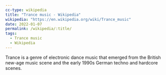 ```yaml
---
cc-type: wikipedia
title: "Trance music - Wikipedia"
wikipedia: "https://en.wikipedia.org/wiki/Trance_music"
date: 2022-01-07
permalink: /wikipedia/:title/
tags:
  - Trance music
  - Wikipedia
---
```

Trance is a genre of electronic dance music that emerged from the British new-age music scene and the early 1990s German techno and hardcore scenes.